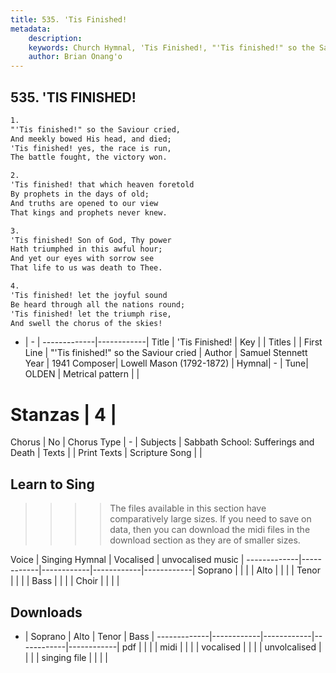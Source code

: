 ```yaml
---
title: 535. 'Tis Finished!
metadata:
    description: 
    keywords: Church Hymnal, 'Tis Finished!, "'Tis finished!" so the Saviour cried, 
    author: Brian Onang'o
---
```



## 535. 'TIS FINISHED!

```txt
1.
"'Tis finished!" so the Saviour cried, 
And meekly bowed His head, and died; 
'Tis finished! yes, the race is run, 
The battle fought, the victory won. 

2.
'Tis finished! that which heaven foretold 
By prophets in the days of old; 
And truths are opened to our view 
That kings and prophets never knew.

3.
'Tis finished! Son of God, Thy power 
Hath triumphed in this awful hour; 
And yet our eyes with sorrow see 
That life to us was death to Thee.

4.
'Tis finished! let the joyful sound 
Be heard through all the nations round; 
'Tis finished! let the triumph rise, 
And swell the chorus of the skies!
```

- |   -  |
-------------|------------|
Title | 'Tis Finished! |
Key |  |
Titles |  |
First Line | "'Tis finished!" so the Saviour cried |
Author | Samuel Stennett
Year | 1941
Composer| Lowell Mason (1792-1872) |
Hymnal|  - |
Tune| OLDEN |
Metrical pattern | |
# Stanzas | 4 |
Chorus | No |
Chorus Type | - |
Subjects | Sabbath School: Sufferings and Death |
Texts |  |
Print Texts | 
Scripture Song |  |
  
## Learn to Sing

>>>> The files available in this section have comparatively large sizes. If you need to save on data, then you can download the midi files in the download section as they are of smaller sizes.

Voice |  Singing Hymnal | Vocalised | unvocalised music |
-------------|------------|------------|------------|------------|
Soprano | | | |
Alto | | | |
Tenor | | | |
Bass | | | |
Choir | | | |

## Downloads

- |  Soprano | Alto | Tenor | Bass |
-------------|------------|------------|------------|------------|
pdf | | | |
midi | | | |
vocalised | | | |
unvolcalised | | | |
singing file | | | |
  